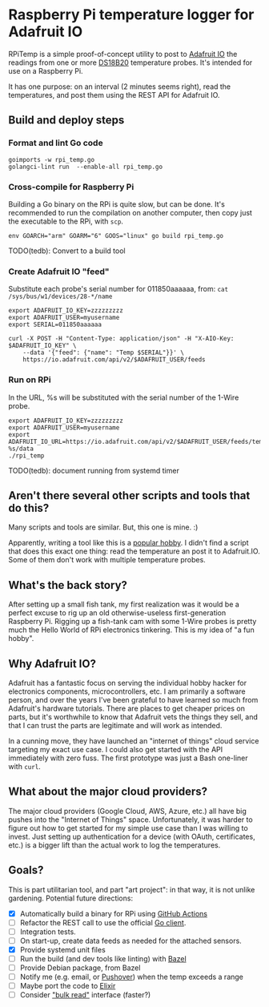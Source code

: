 # Raspberry Pi temperature logger for Adafruit IO

RPiTemp is a simple proof-of-concept utility to post to [Adafruit IO](https://adafruit.io)
the readings from one or more [DS18B20](https://www.adafruit.com/product/381) temperature probes.  It's intended for use on a Raspberry Pi.

It has one purpose: on an interval (2 minutes seems right), read the temperatures, and post them using the REST API for Adafruit IO.

## Build and deploy steps

### Format and lint Go code

```shell
goimports -w rpi_temp.go
golangci-lint run  --enable-all rpi_temp.go
```

### Cross-compile for Raspberry Pi

Building a Go binary on the RPi is quite slow, but can be done.  It's recommended
to run the compilation on another computer, then copy just the executable to the RPi, with `scp`.

```
env GOARCH="arm" GOARM="6" GOOS="linux" go build rpi_temp.go
```

TODO(tedb): Convert to a build tool

### Create Adafruit IO "feed"

Substitute each probe's serial number for 011850aaaaaa, from:
`cat /sys/bus/w1/devices/28-*/name`

```shell
export ADAFRUIT_IO_KEY=zzzzzzzzz
export ADAFRUIT_USER=myusername
export SERIAL=011850aaaaaa

curl -X POST -H "Content-Type: application/json" -H "X-AIO-Key: $ADAFRUIT_IO_KEY" \
    --data '{"feed": {"name": "Temp $SERIAL"}}' \
    https://io.adafruit.com/api/v2/$ADAFRUIT_USER/feeds
```

### Run on RPi

In the URL, %s will be substituted with the serial number of the 1-Wire probe.

```
export ADAFRUIT_IO_KEY=zzzzzzzzz
export ADAFRUIT_USER=myusername
export ADAFRUIT_IO_URL=https://io.adafruit.com/api/v2/$ADAFRUIT_USER/feeds/temp-%s/data
./rpi_temp
```

TODO(tedb): document running from systemd timer


## Aren't there several other scripts and tools that do this?

Many scripts and tools are similar.  But, this one is mine. :)

Apparently, writing a tool like this is a [popular hobby](https://github.com/search?q=raspberry+pi+DS18B20).  I didn't find a script that does this exact one thing: read the temperature an post it to Adafruit.IO.  Some of them don't work with multiple temperature probes.

## What's the back story?

After setting up a small fish tank, my first realization was it would
be a perfect excuse to rig up an old otherwise-useless first-generation Raspberry Pi.
Rigging up a fish-tank cam with some 1-Wire probes is pretty much the Hello World
of RPi electronics tinkering.  This is my idea of "a fun hobby".

## Why Adafruit IO?

Adafruit has a fantastic focus on serving the
individual hobby hacker for electronics components, microcontrollers, etc.
I am primarily a software person,
and over the years I've been grateful to have learned so much from Adafruit's hardware tutorials.
There are places to get cheaper prices on parts, but it's worthwhile
to know that Adafruit vets the things they sell, and that I can trust the
parts are legitimate and will work as intended.

In a cunning move, they have launched an "internet of things" cloud service
targeting my exact use case.  I could also get started with the API immediately
with zero fuss.  The first prototype was just a Bash one-liner with `curl`.

## What about the major cloud providers?

The major cloud providers (Google Cloud, AWS, Azure, etc.) all have big pushes into
the "Internet of Things" space.  Unfortunately, it was harder to figure out
how to get started for my simple use case than I was willing to invest.
Just setting up authentication for a device (with OAuth, certificates, etc.)
is a bigger lift than the actual work to log the temperatures.

## Goals?

This is part utilitarian tool, and part "art project": in that way, it is not unlike gardening.  Potential future directions:

- [x] Automatically build a binary for RPi using [GitHub Actions](https://github.com/features/actions)
- [ ] Refactor the REST call to use the official [Go client](https://github.com/adafruit/io-client-go#usage).
- [ ] Integration tests.
- [ ] On start-up, create data feeds as needed for the attached sensors.
- [x] Provide systemd unit files
- [ ] Run the build (and dev tools like linting) with [Bazel](https://bazel.build/)
- [ ] Provide Debian package, from Bazel
- [ ] Notify me (e.g. email, or [Pushover](https://pushover.net/)) when the temp exceeds a range
- [ ] Maybe port the code to [Elixir](https://elixir-lang.org/)
- [ ] Consider ["bulk read"](https://www.kernel.org/doc/html/latest/w1/slaves/w1_therm.html) interface (faster?)
